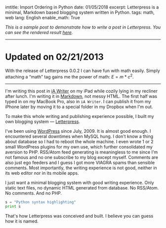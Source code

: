 imtitle: Import Ordering in Python
date: 01/05/2018
excerpt: Letterpress is a minimal, Markdown based blogging system written in Python.
tags: math, web
lang: English
enable_math: True

*This is a sample post to demonstrate how to write a post in Letterpress. You can see the rendered result [here](http://wangling.me/2013/01/letterpress.html).*

---

# Updated on 02/21/2013

With the release of Letterpress 0.0.2 I can have fun with math easily. Simply attaching a “math” tag gains me the power of math: $E=m*c^2$.

---

I'm writing this post in [iA Writer](http://www.iawriter.com) on my iPad while cozily lying in my recliner after lunch. I'm writing it in [Markdown](http://daringfireball.net/projects/markdown/syntax), not messy HTML. The first half was typed in on my MacBook Pro, also in `iA Writer`. I can publish it from my iPhone later by moving it to a special folder in my Dropbox when I'm out.

To make this whole writing and publishing experience possible, I built my own blogging system — [Letterpress](https://github.com/an0/Letterpress).

I've been using [WordPress](http://wordpress.org) since July, 2009. It is almost good enough. I encountered several downtimes when MySQL hung. I don't know a thing about database so I had to reboot the whole machine. I even wrote 1 or 2 small WordPress plugins for my own use, which further consolidated my aversion to PHP. RSS/Atom feed generating is meaningless to me since I'm not famous and no one subscribe to my blog except myself. Comments are also just ego feeders and I guess I got more VIAGRA spams than sensible comments. Most importantly, the writing experience is not good, neither in its web editor nor in its mobile apps.

I just want a minimal blogging system with good writing experience. Only static text files, no dynamic HTML generated from database. No RSS/Atom. No comments. And no PHP.

```python
s = "Python syntax highlighting"
print s
```

That's how Letterpress was conceived and built. I believe you can guess how it is named.
